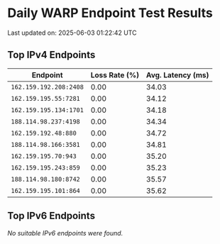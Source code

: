 # Daily WARP Endpoint Test Results

Last updated on: 2025-06-03 01:22:42 UTC

## Top IPv4 Endpoints

| Endpoint | Loss Rate (%) | Avg. Latency (ms) |
|---|---|---|
| `162.159.192.208:2408` | 0.00 | 34.03 |
| `162.159.195.55:7281` | 0.00 | 34.12 |
| `162.159.195.134:1701` | 0.00 | 34.18 |
| `188.114.98.237:4198` | 0.00 | 34.34 |
| `162.159.192.48:880` | 0.00 | 34.72 |
| `188.114.98.166:3581` | 0.00 | 34.81 |
| `162.159.195.70:943` | 0.00 | 35.20 |
| `162.159.195.243:859` | 0.00 | 35.23 |
| `188.114.98.180:8742` | 0.00 | 35.57 |
| `162.159.195.101:864` | 0.00 | 35.62 |

## Top IPv6 Endpoints

*No suitable IPv6 endpoints were found.*

